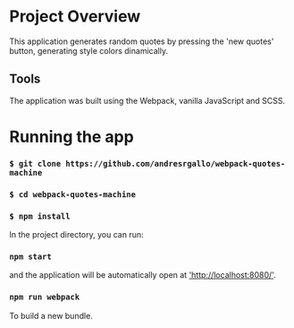 # Project Overview

This application generates random quotes by pressing the 'new quotes' button, generating style colors dinamically.

## Tools

The application was built using the Webpack, vanilla JavaScript and SCSS.

# Running the app

### `$ git clone https://github.com/andresrgallo/webpack-quotes-machine`

### `$ cd webpack-quotes-machine`

### `$ npm install`

In the project directory, you can run:

### `npm start`

and the application will be automatically open at
['http://localhost:8080/']('http://localhost:8080/').

### `npm run webpack`

To build a new bundle.
